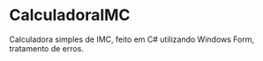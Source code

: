 # CalculadoraIMC
Calculadora simples de IMC, feito em C# utilizando Windows Form, tratamento de erros.
